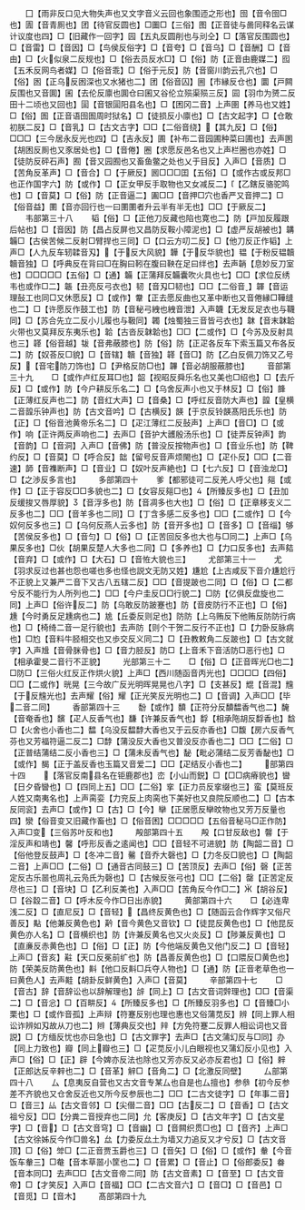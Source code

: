 <!-- { "loadSidebar": true } -->
　　囗【雨非反口见大物失声也又文字音义云回也象围迊之形也】囹【音令囹□也】圊【音青厠也】团【待官反圆也】□圗□【三俗】图【正音徒与啚同释名云谋计议度也四】□【旧藏作一回字】园【五丸反圆削也与刓仝】□【落官反围圆也】□【音雷】□【音因】□【鸟侯反俗字】□【音夸】□【音乌】□【音酬】□【音由】□【火似泉二反规也】□【俗去员反水□】□【俗】防【正音由鹿媒二】囮【五禾反网鸟者媒】□【俗音乖】□【俗于元反】防【音窗川韵云孔穴也】□【俗】囦【正乌反囦深也又水猪也二】团【俗音囚】圌【市縁反仓也】圜【戸闗反围也又音圎】囷【去伦反廪也圎仓曰囷又谷伦立殒渠殒三反】囩【羽巾为赟二反田十二顷也又回也】圁【音银圁阳县名也】□【困冈二音】上声圉【养马也又姓】□【俗】圄【正音语囹圄周时狱名】□【徒损反小廪也】□【古文起字】□【仓敢初朕二反】□【音乳】□【古文古字】□□【二俗音绕】【其九反】□【俗】□□□【三今居永反光也四】□【吉永反】圃【补布二音园圃种菜曰圃也】去声圂【胡困反厠也又豕居处也】□【音倦】圈【求愿反邑名也又上声栏圈也亦姓】□【徒防反砰石声】囿【音又园囿也又畜鱼鳖之处也乂于目反】入声□【音质】□【苦角反革声】□【音合】□【于厥反】囻□□□囯【五俗】□【或作古或反邦□也正作国字六】防【或作】□【正女甲反手取物也又女减反二】【乙鎋反骆驼鸣也】□【音莫】□【俗】防【正音逼二】圔□□【音押□穴也香严又音押二】□【俗音益】圛【音亦回行也一曰圛圛者升云半有半无也】□□【于厥反二】
　　韦部第三十八
　　韬【俗】□【正他刀反藏也陷也寛也二】防【戸加反履跟后帖也】□【音因】防【昌占反屏也又昌防反鞍小障泥也】□【虚严反胡被也】韝韛□【古侯苦候二反射□臂捍也三同】□【口云方叨二反】□【他刀反正作韬】上声□【人九反车轫韖音刄】【于反大风貌】韡【于反华貌也】韫【于粉反韫韥韥音独】□【呼典反在背曰□在胸曰靷在腹曰鞅在足曰绊也】去声韒【息妙反刀室也】□□□□□【五俗】□【通】韛【正蒲拜反韛囊吹火具也七】□□【求位反绣韦也或作□二】韔【丑亮反弓衣也】韧【音刄□韧也】□□【二俗音】韗【音运理鼔工也同□又休愿反】□【或作】韏【正去愿反曲也又革中断也又音倦縁□鞾缝也二】□【许愿反作鼓工也】防【音秘弓絏也絏音泄】入声韤【无发反足衣也与韈同】□【苏合先立二反小儿履也与靸同】韣【烛蜀独三音皆弓衣也】韎【音末韎韐火带也又莫拜反东夷乐也】韐【古沓反韎韐也】□□【二或作】□【今苏及反射具也三】韚【俗音越】韨【音弗蔽膝也】防【俗】防【正疋各反车下索玉篇又布各反二】防【奴荅反□貌】□【音辖】韥【音独】韚【音□】防【乙白反佩刀饰又乙号反】【音宅防刀饰也】□【尹格反防□也】韠【音必胡服蔽膝也】
　　音部第三十九
　　□【或作卢红反耳□也】韶【视昭反舜乐名也又美也□绍也】□【去斤反】□【或作】防【今户耕反乐名二】□【乌舍反声小也又于林反】□【俗】韸【正薄红反声也二】防【音红大声】□【音桑】□【呼红反音防大声也】韹【皇横二音韹乐钟声也】防【古文音吟】□【古横反】韺【于京反铃韺髙阳氏乐也】防【正】□【俗音池黄帝乐名二】□【疋江薄红二反鼔声】上声□【音□】□【或作】响【正许两反声响也二】去声□【音护大頀殷汤乐也】□【徒弄反钟声】韵【音韵】□【音洞】入声□【音佛】防【普没反按物声也】□【音业乐也】防【鞞约反】□【音莫】□【呼合反】韷【留号反音声烦閙也】□【疋仆反】□□【二音速】韴【音襍断声】□【音业】□【奴叶反声絶也】□【七六反】□【音浊龙□】□【之渉反多言也】
　　多部第四十
　　爹【都邪徒可二反羌人呼父也】郺【或作】□【正于容反□□多貌也二】□【女容反郺□也】【所臻反多也】□【丑加反缓捘又唇厚貌】【音浮多也】防【音凋多也大也】□【俗】□【正章移支义二反多也二】□□【音羊多也二同】□【丁含多感二反多也】□□【二或作】□【今奴何反多也三】□【乌何反燕人云多也】防【音开多也】□【音多】□【音缁】够【苦侯反多也】□【音匀】□【俗】□【正苦回反多也大也与□同二】上声□【乌果反多也】□伙【胡果反楚人大多也二同】□【多养也】□【力口反多也】去声夡【音弃】□【或作】□【大石】□【音恠大貌也三】
　　尤部第三十一
　　尤【羽求反过也甚也怨也嗟也多也怪也説文无防又姓】尲尬【上古咸反下音介尲尬行不正貌上又兼严二音下又古八五辖二反】□□【音提跛也二同】□【俗】□【二都兮反不能行为人所列也二】□□【今户圭反□□行貌二】□防【亿俱反盘旋也二同】上声□【俗许反二】防【乌敢反防跛蹇也】防【音皮防行不正也】□【俗】尰【今时勇反足尰病也二】尯【丘委反则足也】防防【上乌贿反下他贿反防防行病也】□【椅绮二音一足行貌也】去声防【则个干贺二反行不正也】□【力卧反脉病也】□尥【音料牛胫相交也又歩交反义同二】□【丑教敕角二反跛也】□【古文就字】入声尳【音骨脒骨也】□【音力胫反】防□【上音禾下音活防□恶行也】□【相承霍旻二音行不正貌】
　　光部第三十二
　　□【俗】□【正音晖光□也二】□防□【三俗火红反正作烘火貌】上声□【西川随函音丙光也】□□□□【四俗】□□【二或作】晄晃【三今故广反光明晖晃晃也八字】□【支甚反】尡【音混】韑【于反韑光也】去声耀【俗】耀【正光笑反光明也二】□【音调】入声□□【毕二音二同】
　　香部第四十三
　　馚【或作】馩【正符分反馩馧香气也二】馣【音奄香也】馪【疋人反香气也】馦【许兼反香气也】馟【相承陁胡反馟香也】馠□【火舍也小香也二】馧【乌没反馧馞大香也又于云反亦香也】□馥【房六反香气芬也又芳福符逼二反二】□馞【蒲没反大香也又普没反亦香也二】□□【二俗】□【正普结蒲结二反小香也三】□【蒲未反香气也】馝【毗必蒲结二反芳香馝也】□【或作】馤【正于盖反香也玉篇又音爱二】□□【疋结反小香也二】
　　部第四十四
　　【落官反南县名在钜鹿郡也】峦【小山而鋭】□【□□病瘠貌也】曫【日夕昏曫也】□【四同上五】□□【二俗】挛【正力员反挛缀也三】蛮【莫班反人姓又南夷名也】上声脔娈【力兖反上肉脔也下美好也又良院反顺也二】□【古本反同衮】去声□【或作】□【古】□【今】卛【正居愿反卛旼物也又芳万反量也四】灓【俗音变又旧藏作畜也】□【俗音困】□□□□□【五俗音秘马□正作防】入声□变【三俗苏叶反和也】
　　殸部第四十五
　　殸【口甘反敌也】韾【于淫反声和靖也】馨【呼形反香之逺闻也】□□【音轻不可进貌】防【陶韶二音】□【俗他登反鼓声】□【冬冲二音】毊【音乔大磬也】□【力冬反□貌也】□【陶韶二音】上声□□【二俗】□【通音古同鼓三】□【苦顶反】去声□【俗】磬【正苦定反古乐噐也周礼云凫氏为磬也】□【古候反张弓也】□□【二俗】罄【正苦定反尽也三】□【音块】□【乙利反美也】入声□□【苦角反今作□二】【胡谷反】□【谷縠二音】□【呼木反今作□日出赤貌】
　　黄部第四十六
　　□【必连卑浅二反】□【直尼反】□【音轻】【昌终反黄色也】□【随函云合作辉字又俗尺善反】黇【他兼反黄色也】黅【音今黄色又音钦】□【徒昆反黄色也】□【他昆反黄色亦人名】□【音横织也】防【许兼反黄名也又火炎反】□【陟兼反黄也】□【直亷反赤黄色也】□【俗】□【正】防【今他端反黄色又他门反二】□【音轻】上声□【音亥】黈【天口反冕前纩也】防【昌善反黄色也】□【口隈反□黄色也】防【荣美反防黄色也】斢【他口反斢□兵夺人物也】□【通】防【正音老草色也一曰黄色人】去声黊【胡卦反鲜黄色】入声□【音莫】
　　辛部第四十七
　　□【音古】辞【音辞讼也以辞解理也】辝【同上】□【古文音词辤理也】□□【音渠二】□【音忩】□【百畊反】【所臻反多也】□【所臻反羽多也】□【音臻□小栗也】□【或作音孤】上声辩【符蹇反别也理也惠也又俗蒲苋反】辨【同上罪人相讼诈辨如刄故从刀也二】辫【薄典反交也】辡【方免符蹇二反罪人相讼词也又音説】□【方缅反忧也亦曰急也】□【古文罪字】去声□【古文蒲幻反与□同】办【同上力致也】瓣【同上瓣也三】□【疋苋反小儿白眼视也又蒲幻反小见也】入声□【俗】□【正】辟【今婢亦反法也除也又芳亦反又必亦反君也】□【俗】辢【正郎达反辛辢也二】□【音革】觪□【音角二】□【北激反同壁】
　　厶部第四十八
　　厶【息夷反自营也又古文音专某厶也自是也厶擅也】参叅【初今反参差不齐貌也又仓舍反近也又所今反参辰也二】□□【二古文徒字】□【年事二音】□【音三】厸【古文音邻】□【尖僣二音】□□【古反二】□【音香】□【古文祖兮反】□□【分粪二音授弃也二同】允【客庚反】□【古文年字】□【古文星字】□【音】□【古文音穹】□【音幽】□【音闗织贯□也】□【音齐】上声□【古文徐姊反今作□兽名】厽【力委反厽土为墙又力追反又才兮反】□【古文音顶】□【俗】斚□【二正音贾玉爵也三】□【音矢】□【俗】□【或作】軬【今音饭车軬三】□奙【音本草噐小筐也二】□【音累】□【音止】□【俗郎委反】畚【音本同□】去声□□【古文音帝二同】防【古文音素】□【音至】□【古文音帝】□【才笑反】入声□【音福】□□【二古文音六】□【音□】□【音邑】□【音觅】□【音木】
　　髙部第四十九
